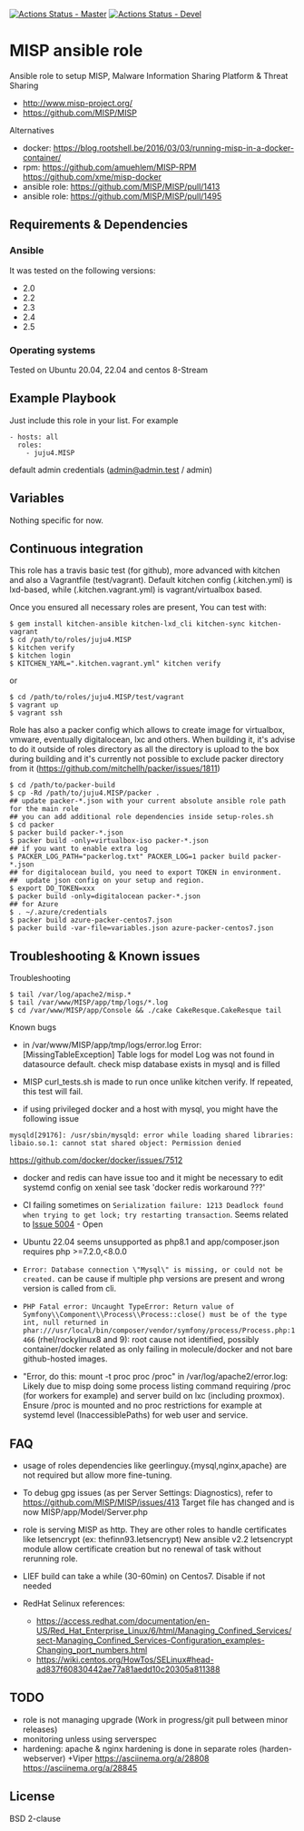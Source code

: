 [![Actions Status - Master](https://github.com/juju4/ansible-MISP/workflows/AnsibleCI/badge.svg)](https://github.com/juju4/ansible-MISP/actions?query=branch%3Amaster)
[![Actions Status - Devel](https://github.com/juju4/ansible-MISP/workflows/AnsibleCI/badge.svg?branch=devel)](https://github.com/juju4/ansible-MISP/actions?query=branch%3Adevel)

# MISP ansible role

Ansible role to setup MISP, Malware Information Sharing Platform & Threat Sharing
* http://www.misp-project.org/
* https://github.com/MISP/MISP

Alternatives
* docker: https://blog.rootshell.be/2016/03/03/running-misp-in-a-docker-container/
* rpm: https://github.com/amuehlem/MISP-RPM
https://github.com/xme/misp-docker
* ansible role: https://github.com/MISP/MISP/pull/1413
* ansible role: https://github.com/MISP/MISP/pull/1495

## Requirements & Dependencies

### Ansible
It was tested on the following versions:
 * 2.0
 * 2.2
 * 2.3
 * 2.4
 * 2.5

### Operating systems

Tested on Ubuntu 20.04, 22.04 and centos 8-Stream

## Example Playbook

Just include this role in your list.
For example

```
- hosts: all
  roles:
    - juju4.MISP
```

default admin credentials (admin@admin.test / admin)

## Variables

Nothing specific for now.

## Continuous integration

This role has a travis basic test (for github), more advanced with kitchen and also a Vagrantfile (test/vagrant).
Default kitchen config (.kitchen.yml) is lxd-based, while (.kitchen.vagrant.yml) is vagrant/virtualbox based.

Once you ensured all necessary roles are present, You can test with:
```
$ gem install kitchen-ansible kitchen-lxd_cli kitchen-sync kitchen-vagrant
$ cd /path/to/roles/juju4.MISP
$ kitchen verify
$ kitchen login
$ KITCHEN_YAML=".kitchen.vagrant.yml" kitchen verify
```
or
```
$ cd /path/to/roles/juju4.MISP/test/vagrant
$ vagrant up
$ vagrant ssh
```

Role has also a packer config which allows to create image for virtualbox, vmware, eventually digitalocean, lxc and others.
When building it, it's advise to do it outside of roles directory as all the directory is upload to the box during building
and it's currently not possible to exclude packer directory from it (https://github.com/mitchellh/packer/issues/1811)
```
$ cd /path/to/packer-build
$ cp -Rd /path/to/juju4.MISP/packer .
## update packer-*.json with your current absolute ansible role path for the main role
## you can add additional role dependencies inside setup-roles.sh
$ cd packer
$ packer build packer-*.json
$ packer build -only=virtualbox-iso packer-*.json
## if you want to enable extra log
$ PACKER_LOG_PATH="packerlog.txt" PACKER_LOG=1 packer build packer-*.json
## for digitalocean build, you need to export TOKEN in environment.
##  update json config on your setup and region.
$ export DO_TOKEN=xxx
$ packer build -only=digitalocean packer-*.json
## for Azure
$ . ~/.azure/credentials
$ packer build azure-packer-centos7.json
$ packer build -var-file=variables.json azure-packer-centos7.json
```


## Troubleshooting & Known issues

Troubleshooting
```
$ tail /var/log/apache2/misp.*
$ tail /var/www/MISP/app/tmp/logs/*.log
$ cd /var/www/MISP/app/Console && ./cake CakeResque.CakeResque tail
```

Known bugs
* in /var/www/MISP/app/tmp/logs/error.log
Error: [MissingTableException] Table logs for model Log was not found in datasource default.
check misp database exists in mysql and is filled
* MISP curl_tests.sh is made to run once unlike kitchen verify. If repeated, this test will fail.

* if using privileged docker and a host with mysql, you might have the following issue
```
mysqld[29176]: /usr/sbin/mysqld: error while loading shared libraries: libaio.so.1: cannot stat shared object: Permission denied
```
https://github.com/docker/docker/issues/7512

* docker and redis can have issue too and it might be necessary to edit systemd config on xenial
see task 'docker redis workaround ???'

* CI failing sometimes on `Serialization failure: 1213 Deadlock found when trying to get lock; try restarting transaction`. Seems related to [Issue 5004](https://github.com/MISP/MISP/issues/5004) - Open

* Ubuntu 22.04 seems unsupported as php8.1 and app/composer.json requires php >=7.2.0,<8.0.0

* `Error: Database connection \"Mysql\" is missing, or could not be created.` can be cause if multiple php versions are present and wrong version is called from cli.

* `PHP Fatal error: Uncaught TypeError: Return value of Symfony\\Component\\Process\\Process::close() must be of the type int, null returned in phar:///usr/local/bin/composer/vendor/symfony/process/Process.php:1466` (rhel/rockylinux8 and 9): root cause not identified, possibly container/docker related as only failing in molecule/docker and not bare github-hosted images.

* "Error, do this: mount -t proc proc /proc" in /var/log/apache2/error.log: Likely due to misp doing some process listing command requiring /proc (for workers for example) and server build on lxc (including proxmox). Ensure /proc is mounted and no proc restrictions for example at systemd level (InaccessiblePaths) for web user and service.

## FAQ

* usage of roles dependencies like geerlinguy.{mysql,nginx,apache} are not required but allow more fine-tuning.

* To debug gpg issues (as per Server Settings: Diagnostics), refer to
https://github.com/MISP/MISP/issues/413
Target file has changed and is now MISP/app/Model/Server.php

* role is serving MISP as http.
They are other roles to handle certificates like letsencrypt (ex: thefinn93.letsencrypt)
New ansible v2.2 letsencrypt module allow certificate creation but no renewal of task without rerunning role.

* LIEF build can take a while (30-60min) on Centos7. Disable if not needed

* RedHat Selinux references:
  * https://access.redhat.com/documentation/en-US/Red_Hat_Enterprise_Linux/6/html/Managing_Confined_Services/sect-Managing_Confined_Services-Configuration_examples-Changing_port_numbers.html
  * https://wiki.centos.org/HowTos/SELinux#head-ad837f60830442ae77a81aedd10c20305a811388

## TODO
* role is not managing upgrade (Work in progress/git pull between minor releases)
* monitoring unless using serverspec
* hardening: apache & nginx hardening is done in separate roles (harden-webserver)
+Viper
https://asciinema.org/a/28808
https://asciinema.org/a/28845

## License

BSD 2-clause
